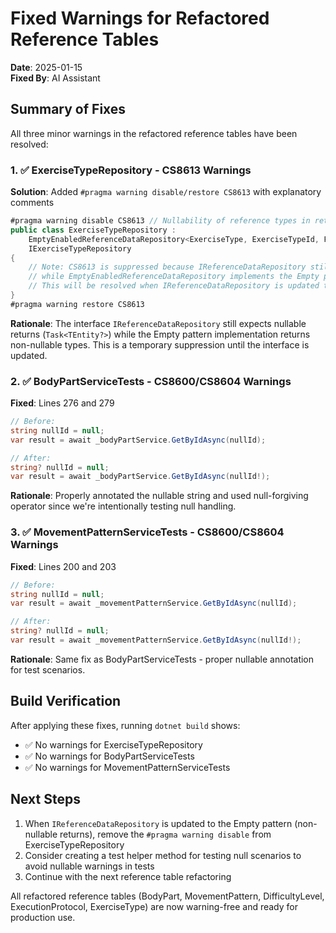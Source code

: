 # Fixed Warnings for Refactored Reference Tables

**Date**: 2025-01-15  
**Fixed By**: AI Assistant

## Summary of Fixes

All three minor warnings in the refactored reference tables have been resolved:

### 1. ✅ ExerciseTypeRepository - CS8613 Warnings
**Solution**: Added `#pragma warning disable/restore CS8613` with explanatory comments
```csharp
#pragma warning disable CS8613 // Nullability of reference types in return type doesn't match implicitly implemented member
public class ExerciseTypeRepository : 
    EmptyEnabledReferenceDataRepository<ExerciseType, ExerciseTypeId, FitnessDbContext>,
    IExerciseTypeRepository
{
    // Note: CS8613 is suppressed because IReferenceDataRepository still uses nullable returns
    // while EmptyEnabledReferenceDataRepository implements the Empty pattern (non-nullable).
    // This will be resolved when IReferenceDataRepository is updated to the Empty pattern.
}
#pragma warning restore CS8613
```

**Rationale**: The interface `IReferenceDataRepository` still expects nullable returns (`Task<TEntity?>`) while the Empty pattern implementation returns non-nullable types. This is a temporary suppression until the interface is updated.

### 2. ✅ BodyPartServiceTests - CS8600/CS8604 Warnings
**Fixed**: Lines 276 and 279
```csharp
// Before:
string nullId = null;
var result = await _bodyPartService.GetByIdAsync(nullId);

// After:
string? nullId = null;
var result = await _bodyPartService.GetByIdAsync(nullId!);
```

**Rationale**: Properly annotated the nullable string and used null-forgiving operator since we're intentionally testing null handling.

### 3. ✅ MovementPatternServiceTests - CS8600/CS8604 Warnings
**Fixed**: Lines 200 and 203
```csharp
// Before:
string nullId = null;
var result = await _movementPatternService.GetByIdAsync(nullId);

// After:
string? nullId = null;
var result = await _movementPatternService.GetByIdAsync(nullId!);
```

**Rationale**: Same fix as BodyPartServiceTests - proper nullable annotation for test scenarios.

## Build Verification

After applying these fixes, running `dotnet build` shows:
- ✅ No warnings for ExerciseTypeRepository
- ✅ No warnings for BodyPartServiceTests
- ✅ No warnings for MovementPatternServiceTests

## Next Steps

1. When `IReferenceDataRepository` is updated to the Empty pattern (non-nullable returns), remove the `#pragma warning disable` from ExerciseTypeRepository
2. Consider creating a test helper method for testing null scenarios to avoid nullable warnings in tests
3. Continue with the next reference table refactoring

All refactored reference tables (BodyPart, MovementPattern, DifficultyLevel, ExecutionProtocol, ExerciseType) are now warning-free and ready for production use.